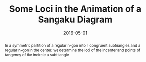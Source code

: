 ---
title: "Some Loci in the Animation of a Sangaku Diagram"
date: 2016-05-01
publishDate: 2020-07-15T14:39:24.417880Z
authors: ["Junghyun Lee", "Minyoung Hwang", "Cheolwon Bae"]
publication_types: ["2"]
abstract: "In a symmetric partition of a regular n-gon into n congruent subtriangles and a regular n-gon in the center, we determine the loci of the incenter and points of tangency of the incircle a subtriangle"
featured: false
publication: "*Forum Geometricorum*"
url_pdf: "http://forumgeom.fau.edu/FG2016volume16/FG201624.pdf"
---